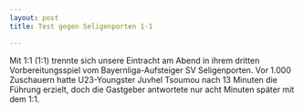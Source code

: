 ```yaml
---
layout: post
title: Test gegen Seligenporten 1-1

---
```


Mit 1:1 (1:1) trennte sich unsere Eintracht am Abend in ihrem dritten Vorbereitungsspiel vom Bayernliga-Aufsteiger SV Seligenporten. Vor 1.000 Zuschauern hatte U23-Youngster Juvhel Tsoumou nach 13 Minuten die Führung erzielt, doch die Gastgeber antwortete nur acht Minuten später mit dem 1:1.


